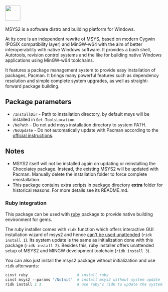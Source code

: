 # <img src="" width="48" height="48"/> [](https://chocolatey.org/packages/msys2)

MSYS2 is a software distro and building platform for Windows.

At its core is an independent rewrite of MSYS, based on modern Cygwin (POSIX compatibility layer) and MinGW-w64 with the aim of better interoperability with native Windows software. It provides a bash shell, Autotools, revision control systems and the like for building native Windows applications using MinGW-w64 toolchains.

It features a package management system to provide easy installation of packages, Pacman. It brings many powerful features such as dependency resolution and simple complete system upgrades, as well as straight-forward package building.

## Package parameters

- `/InstallDir` - Path to installation directory, by default msys will be installed in `Get-ToolsLocation`.
- `/NoPath`     - Do not add msys installation directory to system PATH.
- `/NoUpdate`   - Do not automatically update with Pacman according to the [official instructions](https://msys2.github.io).

## Notes

- MSYS2 itself will not be installed again on updating or reinstalling the Chocolatey package. Instead, the existing MSYS2 will be updated with Pacman. Manually delete the installation folder to force complete reinstallation.
- This package contains extra scripts in package directory **extra** folder for historical reasons. For more details see its README.md. 

### Ruby integration

This package can be used with [ruby](https://chocolatey.org/packages/ruby) package to provide native building environment for gems. 

The ruby installer comes with `ridk` function which offers interactive GUI installation wizard of msys2 and hence [can't be used unattended](https://github.com/oneclick/rubyinstaller2/issues/79) (`ridk install 1`). Its system update is the same as initialization done with this package (`ridk install 2`). Besides this, ruby installer offers unattended setup of MSYS2 and MINGW development toolchain (`ridk install 3`). 

You can also just install the msys2 package without initialization and use `ridk` afterwards:

```powershell
cinst ruby                      # install ruby
cinst msys2 --params "/NoInit"  # install msys2 without system update
ridk install 2 3                # use ruby's ridk to update the system and install development toolchain
```